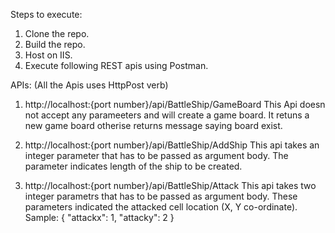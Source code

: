 Steps to execute:
1. Clone the repo.
2. Build the repo.
3. Host on IIS.
4. Execute following REST apis using Postman.

APIs: (All the Apis uses HttpPost verb)
1. http://localhost:{port number}/api/BattleShip/GameBoard
   This Api doesn not accept any parameeters and will create a game board.
   It retuns a new game board otherise returns message saying board exist.

2. http://localhost:{port number}/api/BattleShip/AddShip
   This api takes an integer parameter that has to be passed as argument body. The parameter indicates length of the ship to be created.

3. http://localhost:{port number}/api/BattleShip/Attack
   This api takes two integer parametrs that has to be passed as argument body.
   These parameters indicated the attacked cell location (X, Y co-ordinate).
   Sample: {
	"attackx": 1,
	"attacky": 2
	   }
